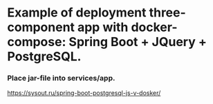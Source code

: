 # Example of deployment three-component app with docker-compose: Spring Boot + JQuery + PostgreSQL.
### Place jar-file into services/app. 
https://sysout.ru/spring-boot-postgresql-js-v-dosker/
